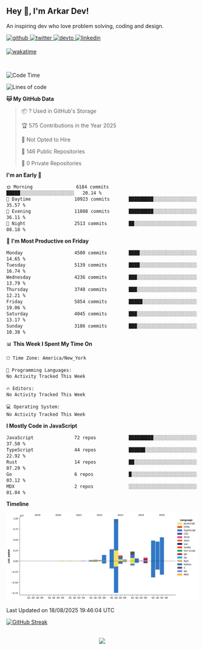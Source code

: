 ## Hey 👋, I'm Arkar Dev!  

An inspiring dev who love problem solving, coding and design.

<a href="https://github.com/Riley1101" target="_blank">
<img src=https://img.shields.io/badge/github-%2324292e.svg?&style=for-the-badge&logo=github&logoColor=white alt=github style="margin-bottom: 5px;" />
</a>
<a href="https://twitter.com/arkardev" target="_blank">
<img src=https://img.shields.io/badge/twitter-%2300acee.svg?&style=for-the-badge&logo=twitter&logoColor=white alt=twitter style="margin-bottom: 5px;" />
</a>
<a href="https://dev.to/riley1101" target="_blank">
<img src=https://img.shields.io/badge/dev.to-%2308090A.svg?&style=for-the-badge&logo=dev.to&logoColor=white alt=devto style="margin-bottom: 5px;" />
</a>
<a href="https://linkedin.com/in/arkar-kaung-myat" target="_blank">
<img src=https://img.shields.io/badge/linkedin-%231E77B5.svg?&style=for-the-badge&logo=linkedin&logoColor=white alt=linkedin style="margin-bottom: 5px;" />
</a>
  
[![wakatime](https://wakatime.com/badge/user/cf23b6e3-75f8-4c04-b0e3-273191c8d2ec.svg)](https://wakatime.com/@cf23b6e3-75f8-4c04-b0e3-273191c8d2ec)

<br/>

<!--START_SECTION:waka-->
![Code Time](http://img.shields.io/badge/Code%20Time-1%2C414%20hrs%2020%20mins-blue)

![Lines of code](https://img.shields.io/badge/From%20Hello%20World%20I%27ve%20Written-35.2%20million%20lines%20of%20code-blue)

**🐱 My GitHub Data** 

> 📦 ? Used in GitHub's Storage 
 > 
> 🏆 575 Contributions in the Year 2025
 > 
> 🚫 Not Opted to Hire
 > 
> 📜 146 Public Repositories 
 > 
> 🔑 0 Private Repositories 
 > 
**I'm an Early 🐤** 

```text
🌞 Morning                6184 commits        █████░░░░░░░░░░░░░░░░░░░░   20.14 % 
🌆 Daytime                10923 commits       █████████░░░░░░░░░░░░░░░░   35.57 % 
🌃 Evening                11088 commits       █████████░░░░░░░░░░░░░░░░   36.11 % 
🌙 Night                  2513 commits        ██░░░░░░░░░░░░░░░░░░░░░░░   08.18 % 
```
📅 **I'm Most Productive on Friday** 

```text
Monday                   4500 commits        ████░░░░░░░░░░░░░░░░░░░░░   14.65 % 
Tuesday                  5139 commits        ████░░░░░░░░░░░░░░░░░░░░░   16.74 % 
Wednesday                4236 commits        ███░░░░░░░░░░░░░░░░░░░░░░   13.79 % 
Thursday                 3748 commits        ███░░░░░░░░░░░░░░░░░░░░░░   12.21 % 
Friday                   5854 commits        █████░░░░░░░░░░░░░░░░░░░░   19.06 % 
Saturday                 4045 commits        ███░░░░░░░░░░░░░░░░░░░░░░   13.17 % 
Sunday                   3186 commits        ███░░░░░░░░░░░░░░░░░░░░░░   10.38 % 
```


📊 **This Week I Spent My Time On** 

```text
🕑︎ Time Zone: America/New_York

💬 Programming Languages: 
No Activity Tracked This Week

🔥 Editors: 
No Activity Tracked This Week

💻 Operating System: 
No Activity Tracked This Week
```

**I Mostly Code in JavaScript** 

```text
JavaScript               72 repos            █████████░░░░░░░░░░░░░░░░   37.50 % 
TypeScript               44 repos            ██████░░░░░░░░░░░░░░░░░░░   22.92 % 
Rust                     14 repos            ██░░░░░░░░░░░░░░░░░░░░░░░   07.29 % 
Go                       6 repos             █░░░░░░░░░░░░░░░░░░░░░░░░   03.12 % 
MDX                      2 repos             ░░░░░░░░░░░░░░░░░░░░░░░░░   01.04 % 
```



**Timeline**

![Lines of Code chart](https://raw.githubusercontent.com/Riley1101/Riley1101/main/assets/bar_graph.png)


 Last Updated on 18/08/2025 19:46:04 UTC
<!--END_SECTION:waka-->

[![GitHub Streak](https://streak-stats.demolab.com?user=Riley1101)](https://git.io/streak-stats)
  
<br/>  
<div align="center">
<img src="https://komarev.com/ghpvc/?username=Riley1101&&style=flat-square" align="center" />
</div>  

